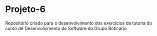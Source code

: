# Projeto-6
Repositório criado para o desenvolvimento dos exercícios da tutoria do curso de Desenvolvimento de Software do Grupo Boticário
